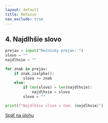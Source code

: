 ```yaml
---
layout: default
title: Reťazce
nav_exclude: true
---
```


## 4. Najdlhšie slovo
```python
prejav = input("Rečnícky prejav: ")
slovo = ""
najdlhsie = ""

for znak in prejav:
    if znak.isalpha():
        slovo += znak
    else:
        if len(slovo) > len(najdlhsie):
            najdlhsie = slovo
        slovo = ""

print(f"Najdlhšie slovo v ňom: {najdlhsie}")
```

[Späť na úlohu](/coding/beginner/5-chapter/4.html)